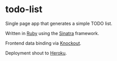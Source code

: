 todo-list
=========

Single page app that generates a simple TODO list.

Written in <a href="https://www.ruby-lang.org/">Ruby</a> using the <a href="http://www.sinatrarb.com/">Sinatra</a> framework.

Frontend data binding via <a href="http://knockoutjs.com/">Knockout</a>.

Deployment shout to <a href="https://www.heroku.com/">Heroku</a>.
